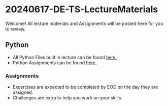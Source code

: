 # 20240617-DE-TS-LectureMaterials

Welcome! All lecture materials and Assignments will be posted here for you to review.

##  Python
- All Python Files built in lecture can be found [here.](Python/Lecture%20Code/)
- Python Assignments can be found [here.](Python/Assignments/)

### Assignments
- Excercises are expected to be completed by EOD on the day they are assigned.
- Challenges are extra to help you work on your skills.